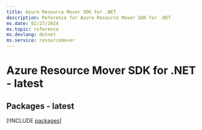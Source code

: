 ```yaml
---
title: Azure Resource Mover SDK for .NET
description: Reference for Azure Resource Mover SDK for .NET
ms.date: 02/27/2024
ms.topic: reference
ms.devlang: dotnet
ms.service: resourcemover
---
```

# Azure Resource Mover SDK for .NET - latest
## Packages - latest
[!INCLUDE [packages](resource-mover-index.md)]